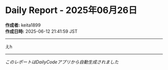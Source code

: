 # Daily Report - 2025年06月26日

**作成者:** keita1899  
**作成日時:** 2025-06-12 21:41:59 JST

---

えh

---

*このレポートはDailyCodeアプリから自動生成されました*
